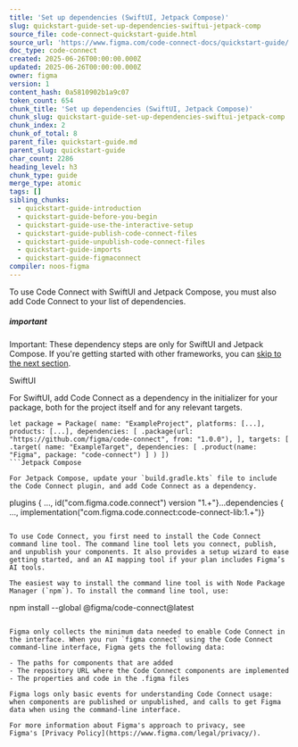 ```yaml
---
title: 'Set up dependencies (SwiftUI, Jetpack Compose)'
slug: quickstart-guide-set-up-dependencies-swiftui-jetpack-comp
source_file: code-connect-quickstart-guide.html
source_url: 'https://www.figma.com/code-connect-docs/quickstart-guide/'
doc_type: code-connect
created: 2025-06-26T00:00:00.000Z
updated: 2025-06-26T00:00:00.000Z
owner: figma
version: 1
content_hash: 0a5810902b1a9c07
token_count: 654
chunk_title: 'Set up dependencies (SwiftUI, Jetpack Compose)'
chunk_slug: quickstart-guide-set-up-dependencies-swiftui-jetpack-comp
chunk_index: 2
chunk_of_total: 8
parent_file: quickstart-guide.md
parent_slug: quickstart-guide
char_count: 2286
heading_level: h3
chunk_type: guide
merge_type: atomic
tags: []
sibling_chunks:
  - quickstart-guide-introduction
  - quickstart-guide-before-you-begin
  - quickstart-guide-use-the-interactive-setup
  - quickstart-guide-publish-code-connect-files
  - quickstart-guide-unpublish-code-connect-files
  - quickstart-guide-imports
  - quickstart-guide-figmaconnect
compiler: noos-figma
---
```


To use Code Connect with SwiftUI and Jetpack Compose, you must also add Code Connect to your list of dependencies.

##### important

Important: These dependency steps are only for SwiftUI and Jetpack Compose. If you're getting started with other frameworks, you can [skip to the next section](#install-the-code-connect-command-line-tool).

SwiftUI

For SwiftUI, add Code Connect as a dependency in the initializer for your package, both for the project itself and for any relevant targets.

```
let package = Package( name: "ExampleProject", platforms: [...], products: [...], dependencies: [ .package(url: "https://github.com/figma/code-connect", from: "1.0.0"), ], targets: [ .target( name: "ExampleTarget", dependencies: [ .product(name: "Figma", package: "code-connect") ] ) ])
```Jetpack Compose

For Jetpack Compose, update your `build.gradle.kts` file to include the Code Connect plugin, and add Code Connect as a dependency.

```
plugins { ..., id("com.figma.code.connect") version "1.+"}...dependencies { ..., implementation("com.figma.code.connect:code-connect-lib:1.+")}
```### Install the Code Connect command line tool

To use Code Connect, you first need to install the Code Connect command line tool. The command line tool lets you connect, publish, and unpublish your components. It also provides a setup wizard to ease getting started, and an AI mapping tool if your plan includes Figma’s AI tools.

The easiest way to install the command line tool is with Node Package Manager (`npm`). To install the command line tool, use:

```
npm install --global @figma/code-connect@latest
```### Privacy and Code Connect

Figma only collects the minimum data needed to enable Code Connect in the interface. When you run `figma connect` using the Code Connect command-line interface, Figma gets the following data:

- The paths for components that are added
- The repository URL where the Code Connect components are implemented
- The properties and code in the .figma files

Figma logs only basic events for understanding Code Connect usage: when components are published or unpublished, and calls to get Figma data when using the command-line interface.

For more information about Figma's approach to privacy, see Figma's [Privacy Policy](https://www.figma.com/legal/privacy/).
